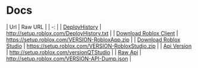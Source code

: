 # Docs

| Url | Raw URL |
| -: |
| [DeployHistory](http://setup.roblox.com/DeployHistory.txt) | http://setup.roblox.com/DeployHistory.txt |
| [Download Roblox Client](https://setup.roblox.com/VERSION-RobloxApp.zip) | https://setup.roblox.com/VERSION-RobloxApp.zip |
| [Download Roblox Studio](https://setup.roblox.com/VERSION-RobloxStudio.zip) | https://setup.roblox.com/VERSION-RobloxStudio.zip |
| [Api Version](http://setup.roblox.com/versionQTStudio) | http://setup.roblox.com/versionQTStudio |
| [Raw Api](http://setup.roblox.com/VERSION-API-Dump.json) | http://setup.roblox.com/VERSION-API-Dump.json |